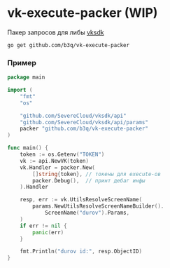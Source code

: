 # vk-execute-packer (WIP)

Пакер запросов для либы [vksdk](https://github.com/SevereCloud/vksdk)

```
go get github.com/b3q/vk-execute-packer
```

### Пример
```go
package main

import (
	"fmt"
	"os"

	"github.com/SevereCloud/vksdk/api"
	"github.com/SevereCloud/vksdk/api/params"
	packer "github.com/b3q/vk-execute-packer"
)

func main() {
	token := os.Getenv("TOKEN")
	vk := api.NewVK(token)
	vk.Handler = packer.New(
		[]string{token}, // токены для execute-ов
		packer.Debug(),  // принт дебаг инфы
	).Handler

	resp, err := vk.UtilsResolveScreenName(
		params.NewUtilsResolveScreenNameBuilder().
			ScreenName("durov").Params,
	)
	if err != nil {
		panic(err)
	}

	fmt.Println("durov id:", resp.ObjectID)
}
```
